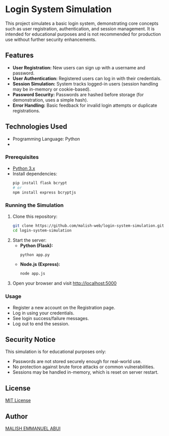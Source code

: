 # Login System Simulation

This project simulates a basic login system, demonstrating core concepts such as user registration, authentication, and session management. It is intended for educational purposes and is not recommended for production use without further security enhancements.

## Features

- **User Registration:** New users can sign up with a username and password.
- **User Authentication:** Registered users can log in with their credentials.
- **Session Simulation:** System tracks logged-in users (session handling may be in-memory or cookie-based).
- **Password Security:** Passwords are hashed before storage (for demonstration, uses a simple hash).
- **Error Handling:** Basic feedback for invalid login attempts or duplicate registrations.

## Technologies Used

- Programming Language: Python
- 
### Prerequisites

- [Python 3.x](https://www.python.org/downloads/) 
- Install dependencies:
  ```bash
  pip install flask bcrypt
  # or
  npm install express bcryptjs
  ```

### Running the Simulation

1. Clone this repository:
   ```bash
   git clone https://github.com/malish-web/login-system-simulation.git
   cd login-system-simulation
   ```
2. Start the server:
   - **Python (Flask):**
     ```bash
     python app.py
     ```
   - **Node.js (Express):**
     ```bash
     node app.js
     ```
3. Open your browser and visit [http://localhost:5000](http://localhost:5000) 

### Usage

- Register a new account on the Registration page.
- Log in using your credentials.
- See login success/failure messages.
- Log out to end the session.

## Security Notice

This simulation is for educational purposes only:
- Passwords are not stored securely enough for real-world use.
- No protection against brute force attacks or common vulnerabilities.
- Sessions may be handled in-memory, which is reset on server restart.

## License

[MIT License](LICENSE)

## Author

[MALISH EMMANUEL ABUI](https://github.com/malish-web)
